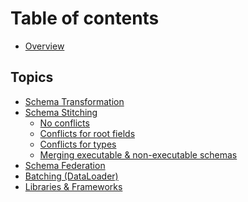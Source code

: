 # Table of contents

* [Overview](README.md)

## Topics

* [Schema Transformation](./content/schema-transformation.md)
* [Schema Stitching](./content/schema-stitching.md)
  * [No conflicts](./content/schema-stitching/ex1.md)
  * [Conflicts for root fields](./content/schema-stitching/ex2.md)
  * [Conflicts for types](./content/schema-stitching/ex3.md)
  * [Merging executable & non-executable schemas](./content/schema-stitching/ex4.md)
* [Schema Federation](./content/schema-federation.md)
* [Batching (DataLoader)](./content/batching-dataloader.md)
* [Libraries & Frameworks](./content/libraries-frameworks.md)
<!-- * [Subscriptions](./content/subscriptions.md) -->

<!-- 
## Subscriptions

* [Architecture]()
* [Protocols]()

## Best Practices

* [Tooling]()
* [GraphQL Database]()
* [HTTP Handling]()
* [Server-side GraphQL]()
* [Pagination]()
* [Error Handling]()
* [File Upload]()
* Codegen

## Experimental

* [Semantic web]()
* [Live Queries]() 
* [Custom Directives]()
-->